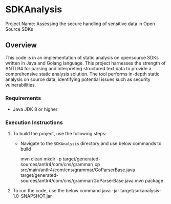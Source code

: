 # SDKAnalysis

Project Name: Assessing the secure handling of sensitive data in Open Source SDKs

## Overview

This code is in an implementation of static analysis on opensource SDKs written in Java and Golang
language. This project harnesses the strength of ANTLR4 for parsing and interpreting structured text
data to provide a comprehensive static analysis solution. The tool performs in-depth static
analysis on source data, identifying potential issues such as security vulnerabilities.

### Requirements
- Java JDK 8 or higher

### Execution Instructions

1. To build the project, use the following steps: 
    - Navigate to the `SDKAnalysis` directory and use below commands to build
        
        mvn clean
        mkdir -p  target/generated-sources/antlr4/com/cns/grammar/
        cp src/main/antlr4/com/cns/grammar/GoParserBase.java target/generated-sources/antlr4/com/cns/grammar/GoParserBase.java
        mvn package

2. To run the code, use the below command
        java -jar target/sdkanalysis-1.0-SNAPSHOT.jar <Path To SDK> <Language of SDK>